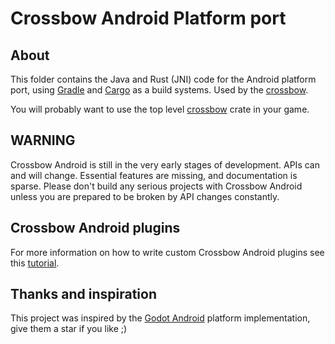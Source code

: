 # Crossbow Android Platform port

## About

This folder contains the Java and Rust (JNI) code for the Android platform port, using [Gradle](https://gradle.org/) and [Cargo](https://crates.io/) as a build systems. Used by the [crossbow](../../).

You will probably want to use the top level [crossbow](../../) crate in your game.

## WARNING

Crossbow Android is still in the very early stages of development. APIs can and will change. Essential features are missing, and documentation is sparse. Please don't build any serious projects with Crossbow Android unless you are prepared to be broken by API changes constantly.

## Crossbow Android plugins

For more information on how to write custom Crossbow Android plugins see this [tutorial](../../docs/crossbow-plugin.md).

## Thanks and inspiration

This project was inspired by the [Godot Android](https://github.com/godotengine/godot/tree/master/platform/android) platform implementation, give them a star if you like ;)
